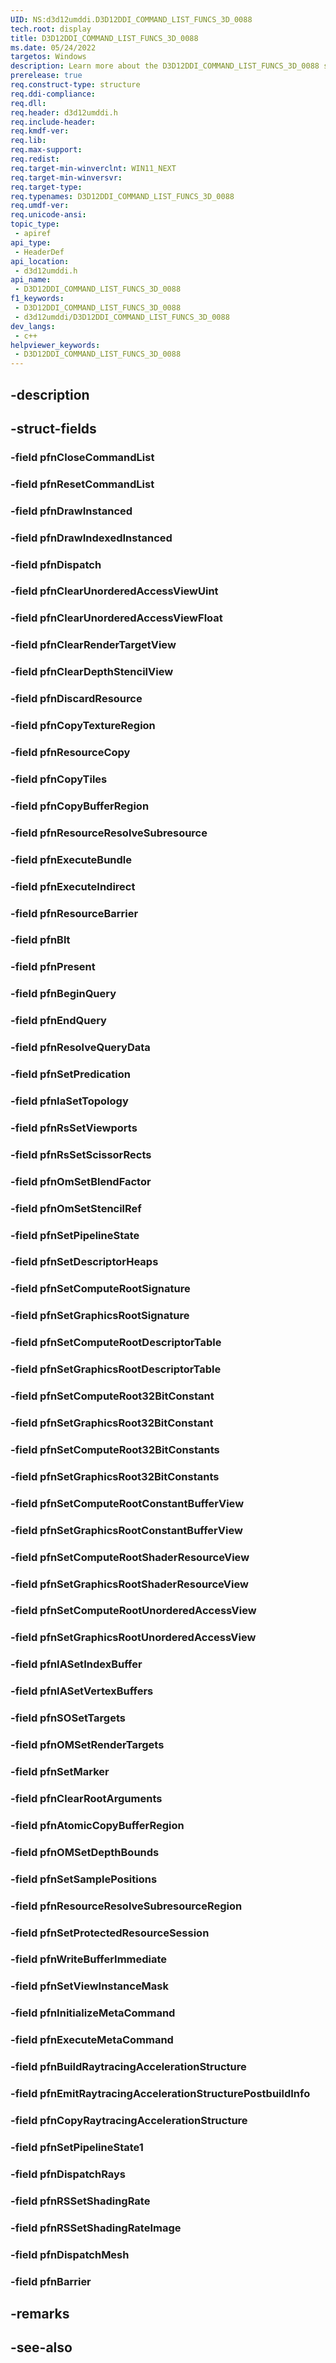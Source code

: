 ```yaml
---
UID: NS:d3d12umddi.D3D12DDI_COMMAND_LIST_FUNCS_3D_0088
tech.root: display
title: D3D12DDI_COMMAND_LIST_FUNCS_3D_0088
ms.date: 05/24/2022
targetos: Windows
description: Learn more about the D3D12DDI_COMMAND_LIST_FUNCS_3D_0088 structure.
prerelease: true
req.construct-type: structure
req.ddi-compliance: 
req.dll: 
req.header: d3d12umddi.h
req.include-header: 
req.kmdf-ver: 
req.lib: 
req.max-support: 
req.redist: 
req.target-min-winverclnt: WIN11_NEXT
req.target-min-winversvr: 
req.target-type: 
req.typenames: D3D12DDI_COMMAND_LIST_FUNCS_3D_0088
req.umdf-ver: 
req.unicode-ansi: 
topic_type:
 - apiref
api_type:
 - HeaderDef
api_location:
 - d3d12umddi.h
api_name:
 - D3D12DDI_COMMAND_LIST_FUNCS_3D_0088
f1_keywords:
 - D3D12DDI_COMMAND_LIST_FUNCS_3D_0088
 - d3d12umddi/D3D12DDI_COMMAND_LIST_FUNCS_3D_0088
dev_langs:
 - c++
helpviewer_keywords:
 - D3D12DDI_COMMAND_LIST_FUNCS_3D_0088
---
```


## -description

## -struct-fields

### -field pfnCloseCommandList

### -field pfnResetCommandList

### -field pfnDrawInstanced

### -field pfnDrawIndexedInstanced

### -field pfnDispatch

### -field pfnClearUnorderedAccessViewUint

### -field pfnClearUnorderedAccessViewFloat

### -field pfnClearRenderTargetView

### -field pfnClearDepthStencilView

### -field pfnDiscardResource

### -field pfnCopyTextureRegion

### -field pfnResourceCopy

### -field pfnCopyTiles

### -field pfnCopyBufferRegion

### -field pfnResourceResolveSubresource

### -field pfnExecuteBundle

### -field pfnExecuteIndirect

### -field pfnResourceBarrier

### -field pfnBlt

### -field pfnPresent

### -field pfnBeginQuery

### -field pfnEndQuery

### -field pfnResolveQueryData

### -field pfnSetPredication

### -field pfnIaSetTopology

### -field pfnRsSetViewports

### -field pfnRsSetScissorRects

### -field pfnOmSetBlendFactor

### -field pfnOmSetStencilRef

### -field pfnSetPipelineState

### -field pfnSetDescriptorHeaps

### -field pfnSetComputeRootSignature

### -field pfnSetGraphicsRootSignature

### -field pfnSetComputeRootDescriptorTable

### -field pfnSetGraphicsRootDescriptorTable

### -field pfnSetComputeRoot32BitConstant

### -field pfnSetGraphicsRoot32BitConstant

### -field pfnSetComputeRoot32BitConstants

### -field pfnSetGraphicsRoot32BitConstants

### -field pfnSetComputeRootConstantBufferView

### -field pfnSetGraphicsRootConstantBufferView

### -field pfnSetComputeRootShaderResourceView

### -field pfnSetGraphicsRootShaderResourceView

### -field pfnSetComputeRootUnorderedAccessView

### -field pfnSetGraphicsRootUnorderedAccessView

### -field pfnIASetIndexBuffer

### -field pfnIASetVertexBuffers

### -field pfnSOSetTargets

### -field pfnOMSetRenderTargets

### -field pfnSetMarker

### -field pfnClearRootArguments

### -field pfnAtomicCopyBufferRegion

### -field pfnOMSetDepthBounds

### -field pfnSetSamplePositions

### -field pfnResourceResolveSubresourceRegion

### -field pfnSetProtectedResourceSession

### -field pfnWriteBufferImmediate

### -field pfnSetViewInstanceMask

### -field pfnInitializeMetaCommand

### -field pfnExecuteMetaCommand

### -field pfnBuildRaytracingAccelerationStructure

### -field pfnEmitRaytracingAccelerationStructurePostbuildInfo

### -field pfnCopyRaytracingAccelerationStructure

### -field pfnSetPipelineState1

### -field pfnDispatchRays

### -field pfnRSSetShadingRate

### -field pfnRSSetShadingRateImage

### -field pfnDispatchMesh

### -field pfnBarrier

## -remarks

## -see-also

